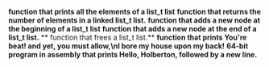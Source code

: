 **function that prints all the elements of a list_t list**
**function that returns the number of elements in a linked list_t list.**
**function that adds a new node at the beginning of a list_t list**
**function that adds a new node at the end of a list_t list.**
** function that frees a list_t list.**
**function that prints You're beat! and yet, you must allow,\nI bore my house upon my back!**
**64-bit program in assembly that prints Hello, Holberton, followed by a new line.**
